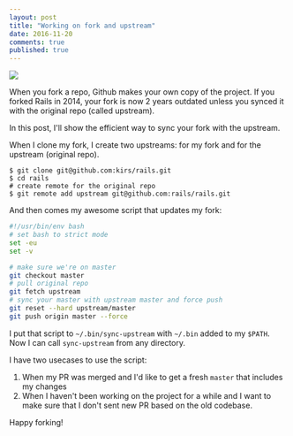 ```yaml
---
layout: post
title: "Working on fork and upstream"
date: 2016-11-20
comments: true
published: true
---
```


<img src="{{ site.url }}/assets/post-images/fork.jpg" style="display: block;margin-left: auto;margin-right: auto;" />

When you fork a repo, Github makes your own copy of the project.
If you forked Rails in 2014, your fork is now 2 years outdated
unless you synced it with the original repo (called upstream).

In this post, I'll show the efficient way to sync your fork with the upstream.

When I clone my fork, I create two upstreams: for my fork and for the upstream (original repo).

```
$ git clone git@github.com:kirs/rails.git
$ cd rails
# create remote for the original repo
$ git remote add upstream git@github.com:rails/rails.git
```

And then comes my awesome script that updates my fork:

```bash
#!/usr/bin/env bash
# set bash to strict mode
set -eu
set -v

# make sure we're on master
git checkout master
# pull original repo
git fetch upstream
# sync your master with upstream master and force push
git reset --hard upstream/master
git push origin master --force
```

I put that script to `~/.bin/sync-upstream` with `~/.bin` added to my `$PATH`.
Now I can call `sync-upstream` from any directory.

I have two usecases to use the script:

1) When my PR was merged and I'd like to get a fresh `master` that includes my changes
2) When I haven't been working on the project for a while and I want to make sure that I don't sent new PR
based on the old codebase.

Happy forking!
